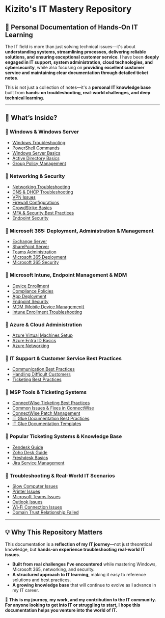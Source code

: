 
# Kizito's IT Mastery Repository  
## 📍 Personal Documentation of Hands-On IT Learning  

The IT field is more than just solving technical issues—it's about **understanding systems, streamlining processes, delivering reliable solutions, and ensuring exceptional customer service**. I have been **deeply engaged in IT support, system administration, cloud technologies, and cybersecurity**, while also focusing on **providing excellent customer service and maintaining clear documentation through detailed ticket notes**.  

This is not just a collection of notes—it's a **personal IT knowledge base** built from **hands-on troubleshooting, real-world challenges, and deep technical learning**.  

---

## 📂 What’s Inside?  

### 🔹 **Windows & Windows Server**  
- [Windows Troubleshooting](Windows/Windows-Troubleshooting.md)  
- [PowerShell Commands](Windows/PowerShell-Commands.md)  
- [Windows Server Basics](Windows/Windows-Server-Basics.md)  
- [Active Directory Basics](Windows/Active-Directory-Basics.md)  
- [Group Policy Management](Windows/Group-Policy-Management.md)  

### 🔹 **Networking & Security**  
- [Networking Troubleshooting](Network/Networking-Troubleshooting.md) 
- [DNS & DHCP Troubleshooting](Network/DNS-DHCP-Troubleshooting.md)  
- [VPN Issues](Network/VPN-Issues.md)  
- [Firewall Configurations](Network/Firewall-Configurations.md)  
- [CrowdStrike Basics](Security/CrowdStrike-Basics.md) 
- [MFA & Security Best Practices](Security/MFA-Security-Practices.md)  
- [Endpoint Security](Security/Endpoint-Security.md)  

### 🔹 **Microsoft 365: Deployment, Administration & Management**  
- [Exchange Server](Microsoft365/Exchange-Server.md)  
- [SharePoint Server](Microsoft365/SharePoint-Server.md)  
- [Teams Administration](Microsoft365/Teams-Administration.md)  
- [Microsoft 365 Deployment](Microsoft365/Microsoft-365-Deployment.md)  
- [Microsoft 365 Security](Microsoft365/Microsoft-365-Security.md)  

### 🔹 **Microsoft Intune, Endpoint Management & MDM**  
- [Device Enrollment](Intune/Device-Enrollment.md)  
- [Compliance Policies](Intune/Compliance-Policies.md)  
- [App Deployment](Intune/App-Deployment.md)  
- [Endpoint Security](Intune/Endpoint-Security.md)  
- [MDM (Mobile Device Management)](Intune/MDM-Basics.md)  
- [Intune Enrollment Troubleshooting](Intune/Enrollment-Troubleshooting.md) 

### 🔹 **Azure & Cloud Administration**  
- [Azure Virtual Machines Setup](Azure/Virtual-Machines-Setup.md)  
- [Azure Entra ID Basics](Azure/Entra-ID-Basics.md)  
- [Azure Networking](Azure/Azure-Networking.md)  

### 🔹 **IT Support & Customer Service Best Practices**  
- [Communication Best Practices](CustomerService/Communication-Best-Practices.md)  
- [Handling Difficult Customers](CustomerService/Handling-Difficult-Customers.md)  
- [Ticketing Best Practices](CustomerService/Ticketing-Best-Practices.md)  

### 🔹 **MSP Tools & Ticketing Systems**  
- [ConnectWise Ticketing Best Practices](ConnectWise/Ticketing-Best-Practices.md)  
- [Common Issues & Fixes in ConnectWise](ConnectWise/Common-Issues-Fixes.md)  
- [ConnectWise Patch Management](ConnectWise/Patch-Management.md)  
- [IT Glue Documentation Best Practices](ITGlue/Documentation-Best-Practices.md)  
- [IT Glue Documentation Templates](ITGlue/IT-Documentation-Templates.md)  

### 🔹 **Popular Ticketing Systems & Knowledge Base**  
- [Zendesk Guide](Ticketing-Systems/Zendesk-Guide.md)  
- [Zoho Desk Guide](Ticketing-Systems/Zoho-Desk-Guide.md)  
- [Freshdesk Basics](Ticketing-Systems/Freshdesk-Basics.md)  
- [Jira Service Management](Ticketing-Systems/Jira-Service-Management.md)  

### 🔹 **Troubleshooting & Real-World IT Scenarios**  
- [Slow Computer Issues](Troubleshooting/Slow-Computer.md)  
- [Printer Issues](Troubleshooting/Printer-Issues.md)  
- [Microsoft Teams Issues](Troubleshooting/Microsoft-Teams-Issues.md)  
- [Outlook Issues](Troubleshooting/Outlook-Issues.md)  
- [Wi-Fi Connection Issues](Troubleshooting/WiFi-Connection-Issues.md) 
- [Domain Trust Relationship Failed](Troubleshooting/Domain-Trust-Relationship-Failed.md) 

---

## 💡 Why This Repository Matters  

This documentation is a **reflection of my IT journey**—not just theoretical knowledge, but **hands-on experience troubleshooting real-world IT issues**.  

- **Built from real challenges I’ve encountered** while mastering Windows, Microsoft 365, networking, and security.  
- **A structured approach to IT learning**, making it easy to reference solutions and best practices.  
- **A growing knowledge base** that will continue to evolve as I advance in my IT career.  

🚀 **This is my journey, my work, and my contribution to the IT community. For anyone looking to get into IT or struggling to start, I hope this documentation helps you venture into the world of IT.**  
